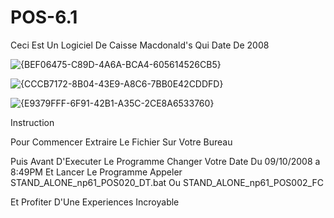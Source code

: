 # POS-6.1
Ceci Est Un Logiciel De Caisse Macdonald's Qui Date De 2008


![{BEF06475-C89D-4A6A-BCA4-605614526CB5}](https://github.com/user-attachments/assets/e2736e2b-e279-4423-957e-7f471fe13632)

![{CCCB7172-8B04-43E9-A8C6-7BB0E42CDDFD}](https://github.com/user-attachments/assets/33c802ea-b108-4caa-9c6b-1fdcac2e8ff5)

![{E9379FFF-6F91-42B1-A35C-2CE8A6533760}](https://github.com/user-attachments/assets/4c7388df-1721-405c-89c5-a241b47d61b8)

Instruction

Pour Commencer Extraire Le Fichier Sur Votre Bureau

Puis Avant D'Executer Le Programme Changer Votre Date Du 09/10/2008 a 8:49PM Et Lancer Le Programme Appeler STAND_ALONE_np61_POS020_DT.bat Ou STAND_ALONE_np61_POS002_FC

Et Profiter D'Une Experiences Incroyable
